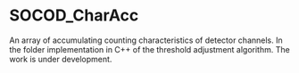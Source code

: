 # SOCOD_CharAcc
An array of accumulating counting characteristics of detector channels.
In the folder implementation in C++ of the threshold adjustment algorithm.
The work is under development.